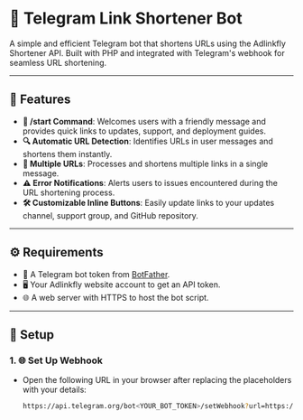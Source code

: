 # 🚀 Telegram Link Shortener Bot  

A simple and efficient Telegram bot that shortens URLs using the Adlinkfly Shortener API. Built with PHP and integrated with Telegram's webhook for seamless URL shortening.  

---

## 🌟 Features  

- **🎉 /start Command**: Welcomes users with a friendly message and provides quick links to updates, support, and deployment guides.  
- **🔍 Automatic URL Detection**: Identifies URLs in user messages and shortens them instantly.  
- **🔗 Multiple URLs**: Processes and shortens multiple links in a single message.  
- **⚠️ Error Notifications**: Alerts users to issues encountered during the URL shortening process.  
- **🛠️ Customizable Inline Buttons**: Easily update links to your updates channel, support group, and GitHub repository.  

---

## ⚙️ Requirements  

- 🔑 A Telegram bot token from [BotFather](https://t.me/BotFather).  
- 🖥️ Your Adlinkfly website account to get an API token.  
- 🌐 A web server with HTTPS to host the bot script.  

---

## 📖 Setup  

### 1. 🌐 Set Up Webhook  

- Open the following URL in your browser after replacing the placeholders with your details:  

   ```bash
   https://api.telegram.org/bot<YOUR_BOT_TOKEN>/setWebhook?url=https://yourdomain.com/shortner.php
